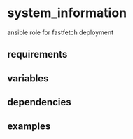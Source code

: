 # system_information
ansible role for fastfetch deployment

## requirements

## variables

## dependencies

## examples
